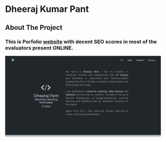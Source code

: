# Dheeraj Kumar Pant

<!-- ABOUT THE PROJECT -->
## About The Project

### This is Porfolio [website](https://dheerajpant.github.io) with decent SEO scores in most of the evaluators present ONLINE.
![Demo](https://github.com/dheerajpant/dheerajpant.github.io/blob/main/Portfolio_DheerajPant.gif)
